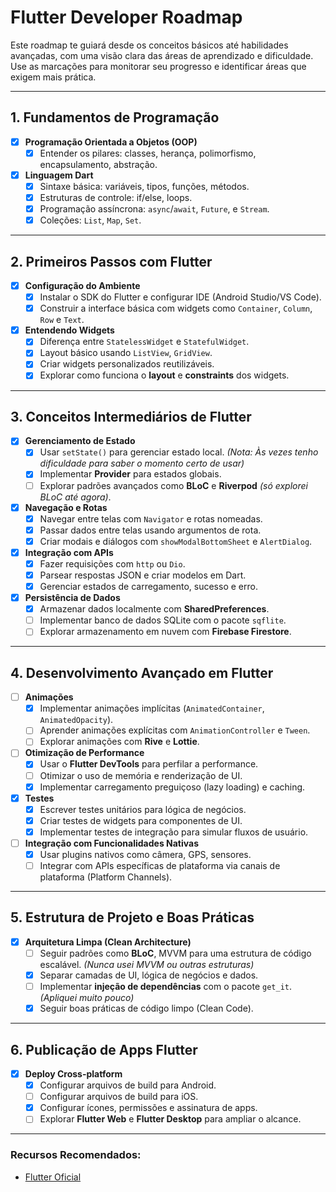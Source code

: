 # Flutter Developer Roadmap

Este roadmap te guiará desde os conceitos básicos até habilidades avançadas, com uma visão clara das áreas de aprendizado e dificuldade. Use as marcações para monitorar seu progresso e identificar áreas que exigem mais prática.

---

## 1. Fundamentos de Programação
- [x] **Programação Orientada a Objetos (OOP)**
  - [x] Entender os pilares: classes, herança, polimorfismo, encapsulamento, abstração.
- [x] **Linguagem Dart**
  - [x] Sintaxe básica: variáveis, tipos, funções, métodos.
  - [x] Estruturas de controle: if/else, loops.
  - [x] Programação assíncrona: `async`/`await`, `Future`, e `Stream`.
  - [x] Coleções: `List`, `Map`, `Set`.

---

## 2. Primeiros Passos com Flutter
- [x] **Configuração do Ambiente**
  - [x] Instalar o SDK do Flutter e configurar IDE (Android Studio/VS Code).
  - [x] Construir a interface básica com widgets como `Container`, `Column`, `Row` e `Text`.
- [x] **Entendendo Widgets**
  - [x] Diferença entre `StatelessWidget` e `StatefulWidget`.
  - [x] Layout básico usando `ListView`, `GridView`.
  - [x] Criar widgets personalizados reutilizáveis.
  - [x] Explorar como funciona o **layout** e **constraints** dos widgets.

---

## 3. Conceitos Intermediários de Flutter
- [x] **Gerenciamento de Estado**
  - [x] Usar `setState()` para gerenciar estado local. _(Nota: Às vezes tenho dificuldade para saber o momento certo de usar)_
  - [x] Implementar **Provider** para estados globais.
  - [ ] Explorar padrões avançados como **BLoC** e **Riverpod** _(só explorei BLoC até agora)_.

- [x] **Navegação e Rotas**
  - [x] Navegar entre telas com `Navigator` e rotas nomeadas.
  - [x] Passar dados entre telas usando argumentos de rota.
  - [x] Criar modais e diálogos com `showModalBottomSheet` e `AlertDialog`.

- [x] **Integração com APIs**
  - [x] Fazer requisições com `http` ou `Dio`.
  - [x] Parsear respostas JSON e criar modelos em Dart.
  - [x] Gerenciar estados de carregamento, sucesso e erro.

- [x] **Persistência de Dados**
  - [x] Armazenar dados localmente com **SharedPreferences**.
  - [ ] Implementar banco de dados SQLite com o pacote `sqflite`.
  - [ ] Explorar armazenamento em nuvem com **Firebase Firestore**.

---

## 4. Desenvolvimento Avançado em Flutter
- [ ] **Animações**
  - [x] Implementar animações implícitas (`AnimatedContainer`, `AnimatedOpacity`).
  - [ ] Aprender animações explícitas com `AnimationController` e `Tween`.
  - [ ] Explorar animações com **Rive** e **Lottie**.

- [ ] **Otimização de Performance**
  - [x] Usar o **Flutter DevTools** para perfilar a performance.
  - [ ] Otimizar o uso de memória e renderização de UI.
  - [x] Implementar carregamento preguiçoso (lazy loading) e caching.

- [x] **Testes**
  - [x] Escrever testes unitários para lógica de negócios.
  - [x] Criar testes de widgets para componentes de UI.
  - [x] Implementar testes de integração para simular fluxos de usuário.

- [ ] **Integração com Funcionalidades Nativas**
  - [x] Usar plugins nativos como câmera, GPS, sensores.
  - [ ] Integrar com APIs específicas de plataforma via canais de plataforma (Platform Channels).

---

## 5. Estrutura de Projeto e Boas Práticas
- [x] **Arquitetura Limpa (Clean Architecture)**
  - [ ] Seguir padrões como **BLoC**, MVVM para uma estrutura de código escalável. _(Nunca usei MVVM ou outras estruturas)_
  - [x] Separar camadas de UI, lógica de negócios e dados.
  - [ ] Implementar **injeção de dependências** com o pacote `get_it`. _(Apliquei muito pouco)_
  - [x] Seguir boas práticas de código limpo (Clean Code).

---

## 6. Publicação de Apps Flutter
- [x] **Deploy Cross-platform**
  - [x] Configurar arquivos de build para Android.
  - [ ] Configurar arquivos de build para iOS.
  - [x] Configurar ícones, permissões e assinatura de apps.
  - [ ] Explorar **Flutter Web** e **Flutter Desktop** para ampliar o alcance.

---

### Recursos Recomendados:
- [Flutter Oficial](https://flutter.dev/docs)
